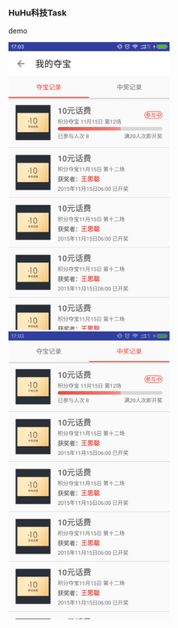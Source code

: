 ### HuHu科技Task

demo

<img src="1.png" width="320" height="569" alt="GET "/>
<img src="2.png" width="320" height="569" alt="POST"/>